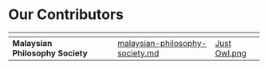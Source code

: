 # Our Contributors

<table data-card-size="large" data-view="cards"><thead><tr><th></th><th></th><th></th><th data-hidden data-card-target data-type="content-ref"></th><th data-hidden data-card-cover data-type="files"></th></tr></thead><tbody><tr><td><strong>Malaysian Philosophy Society</strong></td><td></td><td></td><td><a href="malaysian-philosophy-society.md">malaysian-philosophy-society.md</a></td><td><a href="../../.gitbook/assets/Just Owl.png">Just Owl.png</a></td></tr></tbody></table>
